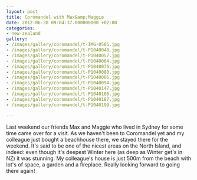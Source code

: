 ```yaml
---
layout: post
title: Coromandel with Max&amp;Maggie
date: 2012-06-30 09:04:37.000000000 +02:00
categories:
- new-zealand
gallery: 
- /images/gallery/coromandel/t-IMG-0505.jpg
- /images/gallery/coromandel/t-P1040048.jpg
- /images/gallery/coromandel/t-P1040057.jpg
- /images/gallery/coromandel/t-P1040064.jpg
- /images/gallery/coromandel/t-P1040075.jpg
- /images/gallery/coromandel/t-P1040080.jpg
- /images/gallery/coromandel/t-P1040086.jpg
- /images/gallery/coromandel/t-P1040094.jpg
- /images/gallery/coromandel/t-P1040147.jpg
- /images/gallery/coromandel/t-P1040186.jpg
- /images/gallery/coromandel/t-P1040187.jpg
- /images/gallery/coromandel/t-P1040199.jpg

---
```

Last weekend our friends Max and Maggie who lived in Sydney for some time came over for a visit. As we haven't been to Coromandel yet and my colleague just bought a beachhouse there, we stayed there for the weekend. It's said to be one of the nicest areas on the North Island, and indeed: even though it's deepest Winter here (as deep as Winter get's in NZ) it was stunning. My colleague's house is just 500m from the beach with lot's of space, a garden and a fireplace. Really looking forward to going there again!

